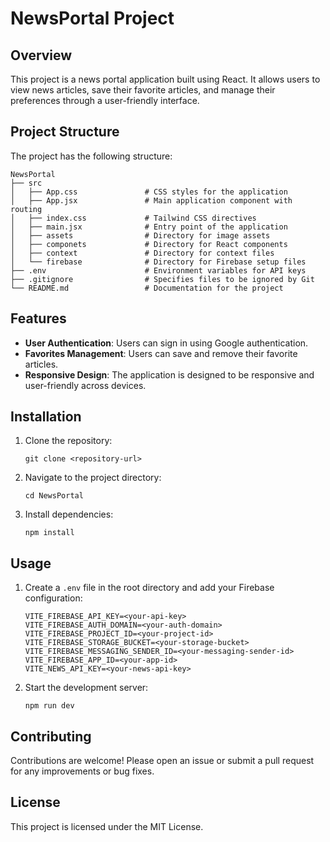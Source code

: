 # NewsPortal Project

## Overview
This project is a news portal application built using React. It allows users to view news articles, save their favorite articles, and manage their preferences through a user-friendly interface.

## Project Structure
The project has the following structure:

```
NewsPortal
├── src
│   ├── App.css               # CSS styles for the application
│   ├── App.jsx               # Main application component with routing
│   ├── index.css             # Tailwind CSS directives
│   ├── main.jsx              # Entry point of the application
│   ├── assets                # Directory for image assets
│   ├── componets             # Directory for React components
│   ├── context               # Directory for context files
│   └── firebase              # Directory for Firebase setup files
├── .env                      # Environment variables for API keys
├── .gitignore                # Specifies files to be ignored by Git
└── README.md                 # Documentation for the project
```

## Features
- **User Authentication**: Users can sign in using Google authentication.
- **Favorites Management**: Users can save and remove their favorite articles.
- **Responsive Design**: The application is designed to be responsive and user-friendly across devices.

## Installation
1. Clone the repository:
   ```
   git clone <repository-url>
   ```
2. Navigate to the project directory:
   ```
   cd NewsPortal
   ```
3. Install dependencies:
   ```
   npm install
   ```

## Usage
1. Create a `.env` file in the root directory and add your Firebase configuration:
   ```
   VITE_FIREBASE_API_KEY=<your-api-key>
   VITE_FIREBASE_AUTH_DOMAIN=<your-auth-domain>
   VITE_FIREBASE_PROJECT_ID=<your-project-id>
   VITE_FIREBASE_STORAGE_BUCKET=<your-storage-bucket>
   VITE_FIREBASE_MESSAGING_SENDER_ID=<your-messaging-sender-id>
   VITE_FIREBASE_APP_ID=<your-app-id>
   VITE_NEWS_API_KEY=<your-news-api-key>
   ```
2. Start the development server:
   ```
   npm run dev
   ```

## Contributing
Contributions are welcome! Please open an issue or submit a pull request for any improvements or bug fixes.

## License
This project is licensed under the MIT License.